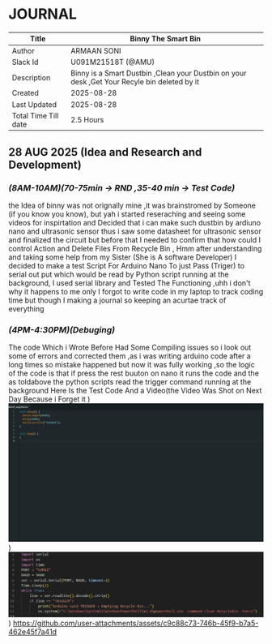 # JOURNAL

| Title | Binny The Smart Bin|
|-------|---------------------|
| Author | ARMAAN SONI  |
| Slack Id | U091M21518T (@AMU)|
| Description | Binny is a Smart Dustbin ,Clean your Dustbin on your desk ,Get Your Recyle bin deleted by it  |
| Created  | 2025-08-28 |
| Last Updated  | 2025-08-28 |
| Total Time Till date| 2.5 Hours|
## **28 AUG 2025 (Idea and Research and Development)**

### *(8AM-10AM)(70-75min -> RND ,35-40 min -> Test Code)*
the Idea of binny was not orignally mine ,it was brainstromed by Someone (if you know you know), but yah i started reseraching and seeing some videos for inspirtation 
and Decided that i can make such dustbin by ardiuno nano and ultrasonic sensor thus i saw some datasheet for ultrasonic sensor and finalized the circuit but before that I needed 
to confirm that how could I control Action and Delete Files From Recycle Bin , Hmm after understanding and taking some help from my Sister (She is A software Developer) I decided to make 
a test Script For Arduino Nano To just Pass (Triger) to serial out put which would be read by Python script running at the background, I used serial library and Tested The Functioning ,uhh i 
don't why it happens to me only I forgot to write code in my laptop to track coding time but though I making a journal so keeping an acurtae track of everything

### *(4PM-4:30PM)(Debuging)*
The code Which i Wrote Before Had Some Compiling issues so i look out some of errors and corrected them ,as i was writing arduino code after a long times so mistake happened but now it was fully working ,so the logic of the code is that if press the rest buuton on nano it runs the code and the as toldabove the python scripts read the trigger command running at the background
Here Is the Test Code And a Video(the Video Was Shot on Next Day Because i Forget it )
![](https://github.com/Armaan240/BinnyBin/blob/main/Images/Screenshot%20(171).png))
![](https://github.com/Armaan240/BinnyBin/blob/main/Images/Screenshot%20(172).png))
https://github.com/user-attachments/assets/c9c88c73-746b-45f9-b7a5-462e45f7a41d

